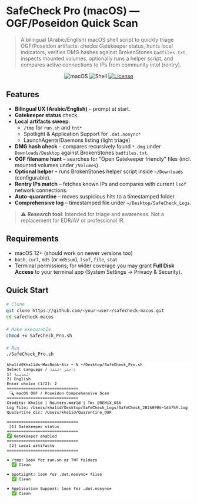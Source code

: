 # SafeCheck Pro (macOS) — OGF/Poseidon Quick Scan

> A bilingual (Arabic/English) macOS shell script to quickly triage OGF/Poseidon artifacts: checks Gatekeeper status, hunts local indicators, verifies DMG hashes against BrokenStones `badfiles.txt`, inspects mounted volumes, optionally runs a helper script, and compares active connections to IPs from community intel (rentry).

<p align="center">
  <img alt="macOS" src="https://img.shields.io/badge/macOS-12%2B-blue">
  <img alt="Shell" src="https://img.shields.io/badge/shell-bash-informational">
  <a href="#license"><img alt="License" src="https://img.shields.io/badge/license-MIT-green"></a>
</p>


## Features

- **Bilingual UX (Arabic/English)** – prompt at start.
- **Gatekeeper status** check.
- **Local artifacts sweep**:
  - `/tmp` for `run.sh` and `tnt*`
  - Spotlight & Application Support for `.dat.nosync*`
  - LaunchAgents/Daemons listing (light triage)
- **DMG hash check** – compares recursively found `*.dmg` under `Downloads/Desktop` against BrokenStones `badfiles.txt`.
- **OGF filename hunt** – searches for “Open Gatekeeper friendly” files (incl. mounted volumes under `/Volumes`).
- **Optional helper** – runs BrokenStones helper script inside `~/Downloads` (configurable).
- **Rentry IPs match** – fetches known IPs and compares with current `lsof` network connections.
- **Auto-quarantine** – moves suspicious hits to a timestamped folder.
- **Comprehensive log** – timestamped file under `~/Desktop/SafeCheck_Logs`.

> ⚠️ **Research tool**: Intended for triage and awareness. Not a replacement for EDR/AV or professional IR.

## Requirements

- macOS 12+ (should work on newer versions too)
- `bash`, `curl`, `md5` (or `md5sum`), `lsof`, `file`, `stat`
- Terminal permissions; for wider coverage you may grant **Full Disk Access** to your terminal app (System Settings → Privacy & Security).

## Quick Start

```bash
# Clone
git clone https://github.com/<your-user>/safecheck-macos.git
cd safecheck-macos

# Make executable
chmod +x SafeCheck_Pro.sh

# Run
./SafeCheck_Pro.sh
```

<p align="center">
  <img src="Screenshot.png" alt="SafeCheck sample output" width="700">
</p>
